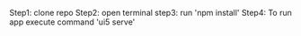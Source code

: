 Step1: clone repo
Step2: open terminal
step3: run 'npm install'
Step4: To run app execute command 'ui5 serve'